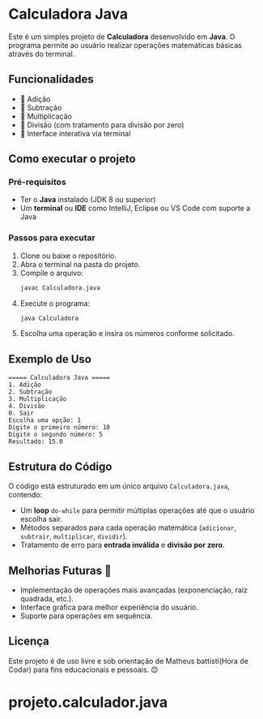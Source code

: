# Calculadora Java

Este é um simples projeto de **Calculadora** desenvolvido em **Java**. O programa permite ao usuário realizar operações matemáticas básicas através do terminal.

## Funcionalidades

- 📌 Adição
- 📌 Subtração
- 📌 Multiplicação
- 📌 Divisão (com tratamento para divisão por zero)
- 📌 Interface interativa via terminal

## Como executar o projeto

### Pré-requisitos

- Ter o **Java** instalado (JDK 8 ou superior)
- Um **terminal** ou **IDE** como IntelliJ, Eclipse ou VS Code com suporte a Java

### Passos para executar

1. Clone ou baixe o repositório.
2. Abra o terminal na pasta do projeto.
3. Compile o arquivo:
   ```sh
   javac Calculadora.java
   ```
4. Execute o programa:
   ```sh
   java Calculadora
   ```
5. Escolha uma operação e insira os números conforme solicitado.

## Exemplo de Uso

```
===== Calculadora Java =====
1. Adição
2. Subtração
3. Multiplicação
4. Divisão
0. Sair
Escolha uma opção: 1
Digite o primeiro número: 10
Digite o segundo número: 5
Resultado: 15.0
```

## Estrutura do Código

O código está estruturado em um único arquivo `Calculadora.java`, contendo:

- Um **loop** `do-while` para permitir múltiplas operações até que o usuário escolha sair.
- Métodos separados para cada operação matemática (`adicionar`, `subtrair`, `multiplicar`, `dividir`).
- Tratamento de erro para **entrada inválida** e **divisão por zero**.

## Melhorias Futuras 🚀

- Implementação de operações mais avançadas (exponenciação, raiz quadrada, etc.).
- Interface gráfica para melhor experiência do usuário.
- Suporte para operações em sequência.

## Licença

Este projeto é de uso livre e sob orientação de Matheus battisti(Hora de Codar) para fins educacionais e pessoais. 😊

# projeto.calculador.java
